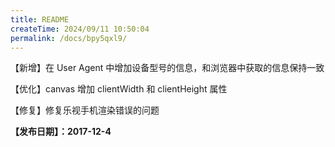```yaml
---
title: README
createTime: 2024/09/11 10:50:04
permalink: /docs/bpy5qxl9/
---
```

【新增】在 User Agent 中增加设备型号的信息，和浏览器中获取的信息保持一致

【优化】canvas 增加 clientWidth 和 clientHeight 属性

【修复】修复乐视手机渲染错误的问题

**【发布日期】：2017-12-4**